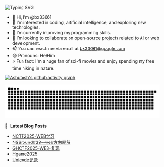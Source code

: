 ![Typing SVG](https://readme-typing-svg.demolab.com/?lines=I'm+BX)

- 👋 Hi, I’m @bx33661
- 👀 I’m interested in coding, artificial intelligence, and exploring new technologies.
- 🌱 I’m currently improving my programming skills.
- 💞️ I’m looking to collaborate on open-source projects related to AI or web development.
- 📫 You can reach me via email at bx33661@google.com
- 😄 Pronouns: He/Him
- ⚡ Fun fact: I'm a huge fan of sci-fi movies and enjoy spending my free time hiking in nature.

[![Ashutosh's github activity graph](https://github-readme-activity-graph.vercel.app/graph?username=bx33661&bg_color=fffff0&color=708090&line=24292e&point=24292e&area=true&hide_border=true)](https://github.com/ashutosh00710/github-readme-activity-graph)


<picture>
  <source media="(prefers-color-scheme: dark)" srcset="https://raw.githubusercontent.com/bx33661/bx33661/output/github-contribution-grid-snake-dark.svg">
  <source media="(prefers-color-scheme: light)" srcset="https://raw.githubusercontent.com/bx33661/bx33661/output/github-contribution-grid-snake.svg">
  <img alt="github contribution grid snake animation" src="https://raw.githubusercontent.com/bx33661/bx33661/output/github-contribution-grid-snake.svg">
</picture>

📕 &nbsp;**Latest Blog Posts**
<!-- BLOG-POST-LIST:START -->
- [NCTF2025-WEB学习](http://localhost:8080/archives/nctf2025-webxue-xi)
- [NSSround#28--web方向题解](http://localhost:8080/archives/nssround-28--webfang-xiang-ti-jie)
- [GHCTF2025-WEB-复现](http://localhost:8080/archives/ghctf2025-web-fu-xian)
- [Hgame2025](http://localhost:8080/archives/hgame2025)
- [Unicode记录](http://localhost:8080/archives/unicodeji-lu)
<!-- BLOG-POST-LIST:END -->

